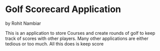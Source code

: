 # Golf Scorecard Application
by Rohit Nambiar

This is an application to store Courses and create rounds of golf to keep track of scores with other players.  Many other applications are either tedious or too much.  All this does is keep score

